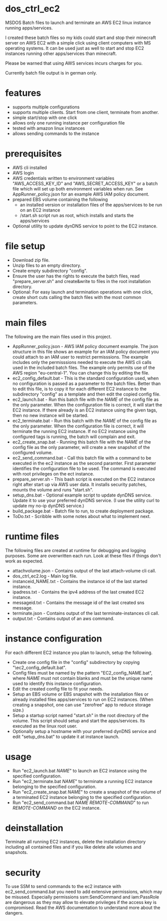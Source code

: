 # dos_ctrl_ec2
MSDOS Batch files to launch and terminate an AWS EC2 linux instance running apps/services.

I created these batch files so my kids could start and stop their minecraft server on AWS EC2 with 
a simple click using client computers with MS operating systems. It can be used just as well to start and stop 
EC2 instances running other apps/services than minecraft.

Please be warned that using AWS services incurs charges for you.

Currently batch file output is in german only.


# features
* supports multiple configurations
* supports multiple clients. Start from one client, terminate from another.
* simple start/stop with one click
* allows only one running instance per configuration file
* tested with amazon linux instances
* allows sending commands to the instance

# prerequisites
* AWS cli installed
* AWS login
* AWS credentials written to environment variables "AWS_ACCESS_KEY_ID" and "AWS_SECRET_ACCESS_KEY" or a batch file which will set up both environment variables when run. See AppRunner_policy.json for an example AWS IAM policy document.
* prepared EBS volume containing the following
  * an installed version or installation files of the apps/services to be run on an EC2 instance
  * /start.sh script run as root, which installs and starts the apps/services
* Optional utility to update dynDNS service to point to the EC2 instance.

# file setup
* Download zip file.
* Unzip files to an empty directory.
* Create empty subdirectory "config".
* Ensure the user has the rights to execute the batch files, read "prepare_server.sh" and create&write to files in the root installation directory.
* Optional: For easy launch and termination operations with one click, create short cuts calling the batch files with the most common parameters.

# main files
The following are the main files used in this project.
* AppRunner_policy.json - AWS IAM policy document example. The json structure in this file shows an example for an IAM policy document you could attach to an IAM user to restrict permisssions. The example includes only the permisssions needed to execute the AWS cli calls used in the included batch files. The example only permits use of the AWS region "eu-central-1". You can change this by editing the file.
* ec2_config_default.bat - This is the standard configuration used, when no configuration is passed as a parameter to the batch files. Better than to edit this file, is to copy it for each different EC2 instance to the subdirectory "config" as a template and then edit the copied config file.
* ec2_launch.bat - Run this batch file with the _NAME_ of the config file as the only parameter. When the configuration file is correct, it will start the EC2 instance. If there already is an EC2 instance using the given tags, then no new instance will be started.
* ec2_terminate.bat - Run this batch with the _NAME_ of the config file as the only parameter. When the configuration file is correct, it will terminate the running EC2 instance. If no EC2 instance using the configured tags is running, the batch will complain and exit.
* ec2_create_snap.bat - Running this batch file with the _NAME_ of the config file as the only parameter, will create a new snapshot of the configured volume. 
* ec2_send_command.bat - Call this batch file with a command to be executed in the ec2 instance as the second paramter. First parameter identifies the configuration file to be used. The command is executed with root privileges on the ect instance.
* prepare_server.sh - This bash script is executed on the EC2 instance right after start up via AWS user data. It installs security patches, mounts the volume and runs "start.sh".
* setup_dns.bat - Optional example script to update dynDNS service. Update it to use your preferred dynDNS service. (I use the utility curl to update my no-ip dynDNS service.)
* build_package.bat - Batch file to run, to create deployment package.
* ToDo.txt - Scribble with some notes about what to implement next.

# runtime files
The following files are created at runtime for debugging and logging purposes. Some are overwritten each run. Look at these files if things don't work as expected.
* attachvolume.json - Contains output of the last attach-volume cli call.
* dos_ctrl_ec2.log - Main log file. 
* instanceid_NAME.txt - Contains the instance id of the last started instance.
* ipadress.txt - Contains the ipv4 address of the last created EC2 instance.
* messageid.txt - Contains the message id of the last created sns message.
* terminate.json - Contains output of the last terminate-instances cli call.
* output.txt - Contains output of an aws command.

# instance configuration
For each different EC2 instance you plan to launch, setup the following.
* Create one config file in the "config" subdirectory by copying "\ec2_config_default.bat".
* Config files must be named by the pattern "EC2_config_NAME.bat", where _NAME_ must not contain blanks and must be the unique name used to identify this instance configuration.
* Edit the created config file to fit your needs.
* Setup an EBS volume or EBS snapshot with the installation files or already installed files apps/services to run on EC2 instances.
(When creating a snapshot, one can use "zerofree" app to reduce storage size.)
* Setup a startup script named "start.sh" in the root directory of the volume. This script should setup and start the apps/services. Its executed as the linux root user.
* Optionally setup a hostname with your preferred dynDNS service and edit "setup_dns.bat" to update it at instance launch.

# usage
* Run "ec2_launch.bat _NAME_" to launch an EC2 instance using the specified configuration.
* Run "ec2_terminate.bat _NAME_" to terminate a running EC2 instance belonging to the specified configuration.
* Run "ec2_create_snap.bat _NAME_" to create a snapshot of the volume of a terminated EC2 instance belonging to the specified configuration.
* Run "ec2_send_command.bat _NAME_ _REMOTE-COMMAND_" to run _REMOTE-COMMAND_ on the EC2 instance.

# deinstallation
Terminate all running EC2 instances, delete the installation directory including all contained files and if you like delete alle volumes and snapshots.

# security
To use SSM to send commands to the ec2 instance with ec2_send_command.bat you need to add extensive permissions, which may be misused. Especially permissions ssm:SendCommand and iam:PassRole are dangerous as they may allow to elevate privileges if the access key is compromised. Read the AWS documentation to understand more about the dangers.
